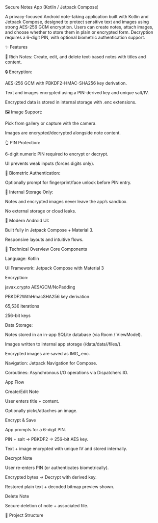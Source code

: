 Secure Notes App (Kotlin / Jetpack Compose)

A privacy-focused Android note-taking application built with Kotlin and Jetpack Compose, designed to protect sensitive text and images using strong AES-256 GCM encryption.
Users can create notes, attach images, and choose whether to store them in plain or encrypted form.
Decryption requires a 6-digit PIN, with optional biometric authentication support.

✨ Features

📝 Rich Notes: Create, edit, and delete text-based notes with titles and content.

🔒 Encryption:

AES-256 GCM with PBKDF2-HMAC-SHA256 key derivation.

Text and images encrypted using a PIN-derived key and unique salt/IV.

Encrypted data is stored in internal storage with .enc extensions.

🖼️ Image Support:

Pick from gallery or capture with the camera.

Images are encrypted/decrypted alongside note content.

👆 PIN Protection:

6-digit numeric PIN required to encrypt or decrypt.

UI prevents weak inputs (forces digits only).

🧬 Biometric Authentication:

Optionally prompt for fingerprint/face unlock before PIN entry.

🧹 Internal Storage Only:

Notes and encrypted images never leave the app’s sandbox.

No external storage or cloud leaks.

📱 Modern Android UI:

Built fully in Jetpack Compose + Material 3.

Responsive layouts and intuitive flows.

🔧 Technical Overview
Core Components

Language: Kotlin

UI Framework: Jetpack Compose with Material 3

Encryption:

javax.crypto AES/GCM/NoPadding

PBKDF2WithHmacSHA256 key derivation

65,536 iterations

256-bit keys

Data Storage:

Notes stored in an in-app SQLite database (via Room / ViewModel).

Images written to internal app storage (/data/data/<package>/files/).

Encrypted images are saved as IMG_<UUID>.enc.

Navigation: Jetpack Navigation for Compose.

Coroutines: Asynchronous I/O operations via Dispatchers.IO.

App Flow

Create/Edit Note

User enters title + content.

Optionally picks/attaches an image.

Encrypt & Save

App prompts for a 6-digit PIN.

PIN + salt → PBKDF2 → 256-bit AES key.

Text + image encrypted with unique IV and stored internally.

Decrypt Note

User re-enters PIN (or authenticates biometrically).

Encrypted bytes → Decrypt with derived key.

Restored plain text + decoded bitmap preview shown.

Delete Note

Secure deletion of note + associated file.

📂 Project Structure
